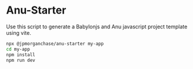 # Anu-Starter

Use this script to generate a Babylonjs and Anu javascript project template using vite. 

```bash
npx @jpmorganchase/anu-starter my-app
cd my-app
npm install
npm run dev
```

